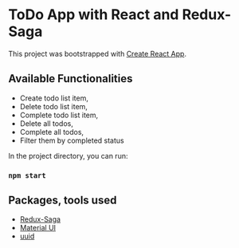 # ToDo App with React and Redux-Saga

This project was bootstrapped with [Create React App](https://github.com/facebook/create-react-app).

## Available Functionalities

- Create todo list item,
- Delete todo list item,
- Complete todo list item,
- Delete all todos,
- Complete all todos,
- Filter them by completed status

In the project directory, you can run:

### `npm start`

## Packages, tools used

- [Redux-Saga](https://redux-saga.js.org/)
- [Material UI](https://mui.com/)
- [uuid](https://www.npmjs.com/package/uuid)
